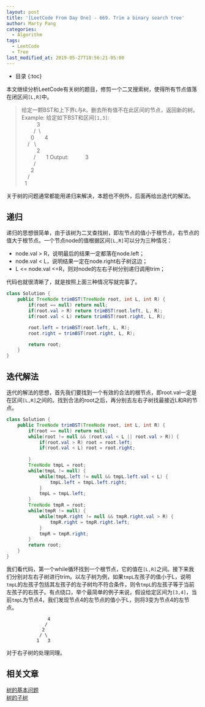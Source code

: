 ```yaml
---
layout: post
title: '[LeetCode From Day One] - 669. Trim a binary search tree'
author: Marty Pang
categories: 
  - Algorithm
tags: 
  - LeetCode
  - Tree
last_modified_at: 2019-05-27T18:56:21-05:00
---
```


* 目录
{:toc}

本文继续分析LeetCode有关树的题目，修剪一个二叉搜索树，使得所有节点值落在闭区间`[L,R]`中。

> 给定一颗BST和上下界`L`与`R`，删去所有值不在此区间的节点，返回新的树。
> Example: 给定如下BST和区间`[1,3]`:   
&nbsp; &nbsp; &nbsp; &nbsp; &nbsp; 3   
&nbsp; &nbsp; &nbsp; &nbsp; /&nbsp;  \     
&nbsp; &nbsp; &nbsp; 0 &nbsp; &nbsp; &nbsp; 4    
&nbsp; &nbsp; / &nbsp; \    
&nbsp; &nbsp; &nbsp; &nbsp; &nbsp; 2  
&nbsp; &nbsp; &nbsp; &nbsp; /
&nbsp; &nbsp; &nbsp; 1
Output: 
&nbsp; &nbsp; &nbsp; &nbsp; &nbsp; 3   
&nbsp; &nbsp; &nbsp; &nbsp; /    
&nbsp; &nbsp; &nbsp; 2     
&nbsp; &nbsp; /    
&nbsp; 1  


关于树的问题通常都能用递归来解决，本题也不例外，后面再给出迭代的解法。

## 递归

递归的思想很简单，由于该树为二叉查找树，即左节点的值小于根节点，右节点的值大于根节点。一个节点node的值根据区间`[L,R]`可以分为三种情况：
- node.val > R，说明最后的结果一定都落在node.left；
- node.val < L，说明结果一定在node.right右子树这边；
- L <= node.val <=R，则对node的左右子树分别递归调用trim；

代码也就很清晰了，就是按照上面三种情况写就完事了。

```java
class Solution {
    public TreeNode trimBST(TreeNode root, int L, int R) {
        if(root == null) return null;
        if(root.val > R) return trimBST(root.left, L, R);
        if(root.val < L) return trimBST(root.right, L, R);

        root.left = trimBST(root.left, L, R);
        root.right = trimBST(root.right, L, R);

        return root;
    }
}
```

## 迭代解法

迭代的解法的思想，首先我们要找到一个有效的合法的根节点，即root.val一定是在区间`[L,R]`之间的。找到合法的root之后，再分别去左右子树找最接近L和R的节点。

```java
class Solution {
    public TreeNode trimBST(TreeNode root, int L, int R) {
        if(root == null) return null;
        while(root != null && (root.val < L || root.val > R)) {
            if(root.val > R) root = root.left;
            if(root.val < L) root = root.right; 
            
        }
        TreeNode tmpL = root;
        while(tmpL != null) {
            while(tmpL.left != null && tmpL.left.val < L) {
                tmpL.left = tmpL.left.right;
            }
            tmpL = tmpL.left;
        }
        TreeNode tmpR = root;
        while(tmpR != null) {
            while(tmpR.right != null && tmpR.right.val > R) {
                tmpR.right = tmpR.right.left;
            }
            tmpR = tmpR.right;
        }
        return root;
    }
}
```

我们看代码，第一个while循环找到一个根节点，它的值在`[L,R]`之间。接下来我们分别对左右子树进行trim。以左子树为例，如果`tmpL`左孩子的值小于L，说明`tmpL`的左孩子包括其左孩子的左子树均不符合条件，则令`tmpL`的左孩子等于当前左孩子的右孩子。有点绕口，举个最简单的例子来说，假设给定区间为`[3,4]`，当前`tmpL`为节点4，我们发现节点4的左节点的值小于L，则将3变为节点4的左节点。

```
               4
              /
             2  
            / \
           1   3
```

对于右子树的处理同理。

## 相关文章

[树的基本问题](https://www.hytheory.com/algorithm/Leetcode-from-day-one-basic-data-structure-tree/)   
[树的子树](https://www.hytheory.com/algorithm/LeetCode-from-day-one-572-subtree-of-another-tree/)